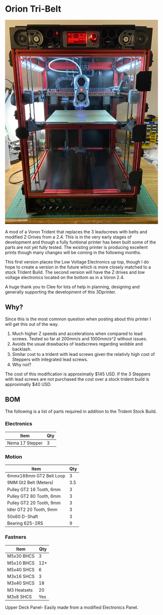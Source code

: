 # Orion Tri-Belt

![](Images/Orion.JPG)

A mod of a Voron Trident that replaces the 3 leadscrews with belts and modified Z-Drives from a 2.4.  This is in the very early stages of development and though a fully funtional printer has been built some of the parts are not yet fully tested.  The existing printer is producing excellent prints though many changes will be coming in the following months.  

This first version places the Low Voltage Electronics up top, though I do hope to create a version in the future which is more closely matched to a stock Trident Build.  The second version will have the Z drives and low voltage electronics located on the bottom as in a Voron 2.4.

A huge thank you to Clee for lots of help in planning, designing and generally supporting the development of this 3Dprinter.  

## Why?
Since this is the most common question when posting about this printer I will get this out of the way.  
  1. Much higher Z speeds and accelerations when compared to lead screws.  Tested so far at 200mm/s and 1000mm/s^2 without issues.
  2. Avoids the usual drawbacks of leadscrews regarding wobble and backlash.
  3. Similar cost to a trident with lead screws given the relativly high cost of Steppers with integrated lead screws.
  4. Why not?

The cost of this modification is approximatly $145 USD.  If the 3 Steppers with lead screws are not purchased the cost over a stock trident build is approximatly $40 USD.

## BOM
The following is a list of parts required in addition to the Trident Stock Build.

### Electronics	
| Item | Qty |
| - | - |
| Nema 17 Stepper	| 3
	
### Motion	

| Item | Qty |
| - | - |
| 6mmx188mm GT2 Belt Loop | 3 |
|9MM Gt2 Belt (Meters)	|      3.5
|Pulley GT2 16 Tooth, 6mm	|  3
|Pulley GT2 80 Tooth, 6mm	|  3
|Pulley GT2 20 Tooth, 9mm	|  3
|Idler GT2 20 Tooth, 9mm	|  3
|50x60 D-Shaft	|  3
|Bearing 625-2RS	|  9

### Fastners	
| Item | Qty |
| - | - |
|M5x30 BHCS	|  3
|M5x10 BHCS	|  12+
|M5x40 SHCS	|  6
|M3x16 SHCS	|  3
|M3x40 SHCS	|  18
|M3 Heatsets	|  20
|M3x8 SHCS | Yes


Upper Deck Panel- Easily made from a modified Electronics Panel.


